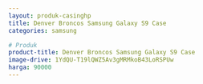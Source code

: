 ```yaml
---
layout: produk-casinghp
title: Denver Broncos Samsung Galaxy S9 Case
categories: samsung

# Produk
product-title: Denver Broncos Samsung Galaxy S9 Case
image-drive: 1YdQU-T19lQWZ5Av3gMRMkoB43LoRSPUw
harga: 90000
---
```

